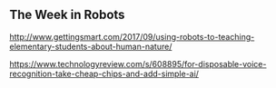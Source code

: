 ## The Week in Robots

http://www.gettingsmart.com/2017/09/using-robots-to-teaching-elementary-students-about-human-nature/

https://www.technologyreview.com/s/608895/for-disposable-voice-recognition-take-cheap-chips-and-add-simple-ai/
